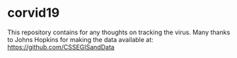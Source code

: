 # corvid19
This repository contains for any thoughts on tracking the virus.  Many thanks to Johns Hopkins for making the data available at: https://github.com/CSSEGISandData
